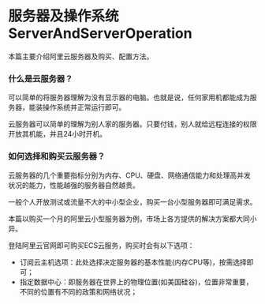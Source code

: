# 服务器及操作系统ServerAndServerOperation
本篇主要介绍阿里云服务器及购买、配置方法。

### 什么是云服务器？
可以简单的将服务器理解为没有显示器的电脑。也就是说，任何家用机都能成为服务器，能装操作系统并正常运行即可。

云服务器可以简单的理解为别人家的服务器。只要付钱，别人就给远程连接的权限开放其机能，并且24小时开机。

### 如何选择和购买云服务器？
云服务器的几个重要指标分别为内存、CPU、硬盘、网络通信能力和处理高并发状况的能力，性能越强的服务器自然越贵。

一般个人开放测试或流量不大的中小型企业，购买一台小型服务器即可满足需求。

本篇以购买一个月的阿里云小型服务器为例，市场上各方提供的解决方案都大同小异。

登陆阿里云官网即可购买ECS云服务，购买时会有以下选项：

* 订阅云主机选项：此处选择决定服务器的基本性能(内存CPU等)，按需选择即可；
* 指定数据中心：即服务器在世界上的物理位置(如美国硅谷)，位置非常重要，不同的位置有不同的政策和网络状况；
